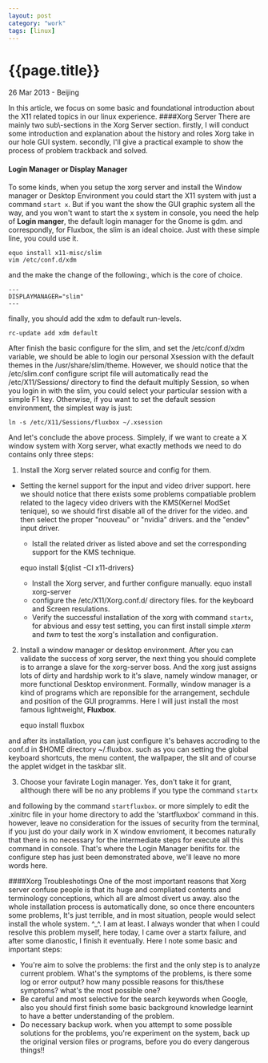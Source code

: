 ```yaml
---
layout: post
category: "work"
tags: [linux]
---
```

{{page.title}}
=============
<p class="meta">26 Mar 2013 - Beijing</p>
In this article, we focus on some basic and foundational introduction about the X11 related topics in our linux experience.
####Xorg Server
There are mainly two sub\-sections in the Xorg Server section. firstly, I will conduct some introduction and explanation about the history and roles Xorg take in our hole GUI system. secondly, I'll give a practical example to show the process of problem trackback and solved.

#### Login Manager or Display Manager
To some kinds, when you setup the xorg server and install the Window manager or Desktop Environment you could start the X11 system with just a command `start x`. But if you want the show the GUI graphic system all the way, and you won't want to start the x system in console, you need the help of **Login manger**, the default login manager for the Gnome is gdm. and correspondly, for Fluxbox, the slim is an ideal choice. Just with these simple line, you could use it.

	equo install x11-misc/slim
	vim /etc/conf.d/xdm
and the make the change of the following:, which is the core of choice.

	---
	DISPLAYMANAGER="slim"
	---
finally, you should add the xdm to default run\-levels.

	rc-update add xdm default
After finish the basic configure for the slim, and set the
/etc/conf.d/xdm variable, we should be able to login our personal Xsession with the default themes in the /usr/share/slim/theme.
However, we should notice that the /etc/slim.conf configure script file will automatically read the /etc/X11/Sessions/ directory to
find the default multiply Session, so when you login in with the slim, you could select your particular session with a simple F1 key.
Otherwise, if you want to set the default session environment, the simplest way is just:

	ln -s /etc/X11/Sessions/fluxbox ~/.xsession

And let's conclude the above process. Simplely, if we want to create a X window system with Xorg server, what exactly methods we need to do
contains only three steps:

1. Install the Xorg server related source and config for them.

  * Setting the kernel support for the input and video driver
support. here we should notice that there exists some problems compatiable
problem related to the lagecy video drivers with the KMS\(Kernel ModSet tenique\), so we should first disable all of the driver for the video.
and then select the proper "nouveau" or "nvidia" drivers. and the "endev" input driver.
     * Istall the related driver as listed above and set the
corresponding support for the KMS technique.

	equo install ${qlist -CI x11-drivers}
     * Install the Xorg server, and further configure manually.
	equo install xorg-server
     * configure the /etc/X11/Xorg.conf.d/ directory files. for the
keyboard and Screen resulations.
     * Verify the successful installation of the xorg with command
`startx`, for abvious and essy test setting, you can first install
simple *xterm* and *twm* to test the xorg's installation and configuration.

2.  Install a window manager or desktop environment. After you can
validate the success of xorg server, the next thing you should complete is to
arrange a slave for the xorg\-server boss. And the xorg just assigns lots of dirty and hardship work to it's slave, namely window manager, or
more functional Desktop environment. Formally, window manager is a kind of programs which are reponsible for the arrangement, sechdule and
position of the GUI programms. Here I will just install the most famous lightweight, **Fluxbox**.

	equo install fluxbox

and after its installation, you can just configure it's behaves accroding to the conf.d in \$HOME directory ~/.fluxbox. such as you can
setting the global keyboard shortcuts, the menu content, the wallpaper, the slit and of course the applet widget in the taskbar slit.

3.  Choose your favirate Login manager. Yes, don't take it for grant,
allthough there will be no any problems if you type the command `startx`

and following by the command `startfluxbox`. or more simplely to edit the .xinitrc file in your home directory to add the 'startfluxbox'
command in this. however, leave no consideration for the issues of security from the terminal, if you just do your daily work in X window
envrioment, it becomes naturally that there is no necessary for the intermediate steps for execute all this command in console. That's where
the Login Manager benifits for.  the configure step has just been demonstrated above, we'll leave no more words here.


####Xorg Troubleshotings
One of the most important reasons that Xorg server confuse people is that its huge and compliated contents and terminology conceptions, which
all are almost divert us away. also the whole installation process is automatically done, so once there encounters some problems, It's just
terrible, and in most situation, people would select install the whole system. ^\_^. I am at least. I always wonder that when I could resolve
this problem myself, here today, I came over a startx failure, and after some dianostic, I finish it eventually.  Here I note some basic and
important steps:
- You're aim to solve the problems: the first and the only step is to analyze current problem. What's the symptoms of the problems, is
there some log or error output? how many possible reasons for this/these symptoms? what's the most possible one?
- Be careful and most selective for the search keywords when Google, also you should first finish some basic background knowledge learnint to
have a better understanding of the problem.
- Do necessary backup work. when you attempt to some possible solutions for the problems, you're experiment on the system, back up the
original version files or programs, before you do every dangerous things!!
